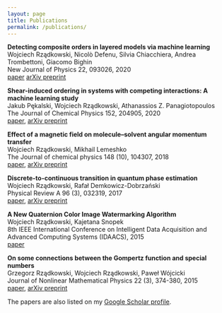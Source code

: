 ```yaml
---
layout: page
title: Publications
permalink: /publications/
---
```

**Detecting composite orders in layered models via machine learning**  
Wojciech Rządkowski, Nicolò Defenu, Silvia Chiacchiera, Andrea Trombettoni, Giacomo Bighin  
New Journal of Physics 22, 093026, 2020  
[paper](https://iopscience.iop.org/article/10.1088/1367-2630/abae44) [arXiv preprint](https://arxiv.org/abs/1907.05417)

**Shear-induced ordering in systems with competing interactions: A machine learning study**  
Jakub Pękalski, Wojciech Rządkowski, Athanassios Z. Panagiotopoulos  
The Journal of Chemical Physics 152, 204905, 2020  
[paper](https://aip.scitation.org/doi/full/10.1063/5.0005194%40jcp.2020.MACH2020.issue-1), [arXiv preprint](https://arxiv.org/abs/2002.07294)

**Effect of a magnetic field on molecule–solvent angular momentum transfer**  
Wojciech Rządkowski, Mikhail Lemeshko  
The Journal of chemical physics 148 (10), 104307, 2018  
[paper](https://aip.scitation.org/doi/10.1063/1.5017591), [arXiv preprint](https://arxiv.org/abs/1711.09904)

**Discrete-to-continuous transition in quantum phase estimation**  
Wojciech Rządkowski, Rafał Demkowicz-Dobrzański  
Physical Review A 96 (3), 032319, 2017  
[paper](https://journals.aps.org/pra/pdf/10.1103/PhysRevA.96.032319), [arXiv preprint](https://arxiv.org/abs/1704.06612)

**A New Quaternion Color Image Watermarking Algorithm**  
Wojciech Rządkowski, Kajetana Snopek  
8th IEEE International Conference on Intelligent Data Acquisition and Advanced Computing Systems (IDAACS), 2015  
[paper](https://ieeexplore.ieee.org/document/7340737)

**On some connections between the Gompertz function and special numbers**  
Grzegorz Rządkowski, Wojciech Rządkowski, Paweł Wójcicki  
Journal of Nonlinear Mathematical Physics 22 (3), 374-380, 2015  
[paper](https://www.tandfonline.com/doi/abs/10.1080/14029251.2015.1079419), [arXiv preprint](https://arxiv.org/abs/1511.03070)

The papers are also listed on my [Google Scholar profile](https://scholar.google.com/citations?user=ei-6X2cAAAAJ).
